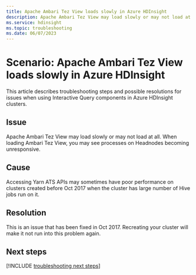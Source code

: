 ```yaml
---
title: Apache Ambari Tez View loads slowly in Azure HDInsight
description: Apache Ambari Tez View may load slowly or may not load at all in Azure HDInsight
ms.service: hdinsight
ms.topic: troubleshooting
ms.date: 06/07/2023
---
```


# Scenario: Apache Ambari Tez View loads slowly in Azure HDInsight

This article describes troubleshooting steps and possible resolutions for issues when using Interactive Query components in Azure HDInsight clusters.

## Issue

Apache Ambari Tez View may load slowly or may not load at all. When loading Ambari Tez View, you may see processes on Headnodes becoming unresponsive.

## Cause

Accessing Yarn ATS APIs may sometimes have poor performance on clusters created before Oct 2017 when the cluster has large number of Hive jobs run on it.

## Resolution

This is an issue that has been fixed in Oct 2017. Recreating your cluster will make it not run into this problem again.

## Next steps

[!INCLUDE [troubleshooting next steps](../includes/hdinsight-troubleshooting-next-steps.md)]
